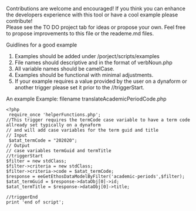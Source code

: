 Contributions are welcome and encouraged!  If you think you can enhance the developers experience with this tool or have a cool example please contribute!  
Please see the TO DO project tab for ideas or propose your own.  Feel free to propose improvements to this file or the reademe.md files.  

Guidlines for a good example
1. Examples should be added under /porject/scripts/examples
2. File names should descriptive and in the format of verbNoun.php
3. All variable names should be camelCase.
4. Examples should be functional with minimal adjustments.  
5. If your example requires a value provided by the user on a dynaform or another trigger please set it prior to the //triggerStart.  

An example Example:
filename translateAcademicPeriodCode.php
```
<?php
 require_once 'helperFunctions.php';
//This trigger requires the termCode case variable to have a term code allready set typically on a dynaform 
// and will add case variables for the term guid and title
// Input
 $atat_termCode = "202020";
// Output
// case variables termGuid and termTitle
//triggerStart
$filter = new stdClass;
$filter->criteria = new stdClass;
$filter->criteria->code = $atat_termCode;
$response = eeGetEthosDataModelByFilter('academic-periods',$filter);
$atat_termGuid = $response->dataObj[0]->id;
$atat_termTitle = $response->dataObj[0]->title;
 
//triggerEnd
print 'end of script';


```